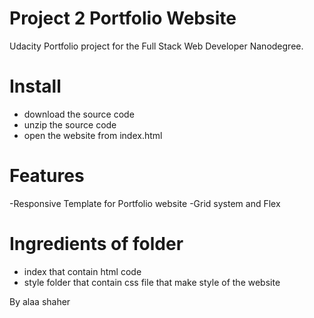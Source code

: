 # Project 2 Portfolio Website

Udacity Portfolio project for the Full Stack Web Developer Nanodegree.

# Install 

- download the source code 
- unzip the source code 
- open the website from index.html

# Features 

-Responsive Template for Portfolio website 
-Grid system and Flex 

# Ingredients of folder
- index that contain html code
- style folder that contain css file that make style of the website

By alaa shaher
